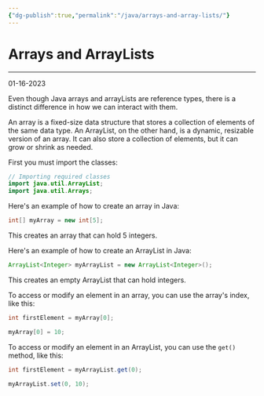 ```yaml
---
{"dg-publish":true,"permalink":"/java/arrays-and-array-lists/"}
---
```



# Arrays and ArrayLists

---

01-16-2023

Even though Java arrays and arrayLists are reference types, there is a distinct difference in how we can interact with them. 

An array is a fixed-size data structure that stores a collection of elements of the same data type. An ArrayList, on the other hand, is a dynamic, resizable version of an array. It can also store a collection of elements, but it can grow or shrink as needed.

First you must import the classes:
```java
// Importing required classes
import java.util.ArrayList;
import java.util.Arrays;
```


Here's an example of how to create an array in Java:

```java
int[] myArray = new int[5];
```

This creates an array that can hold 5 integers.

Here's an example of how to create an ArrayList in Java:

```java
ArrayList<Integer> myArrayList = new ArrayList<Integer>();
```

This creates an empty ArrayList that can hold integers.

To access or modify an element in an array, you can use the array's index, like this:

```java
int firstElement = myArray[0];

myArray[0] = 10;
```

To access or modify an element in an ArrayList, you can use the `get()` method, like this:

```java
int firstElement = myArrayList.get(0);

myArrayList.set(0, 10);
```